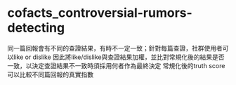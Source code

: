 # cofacts_controversial-rumors-detecting

<!-- cofacts_01_define rumor -->
同一篇回報會有不同的查證結果，有時不一定一致；針對每篇查證，社群使用者可以like or dislike
因此將like/dislike與查證結果加權，並比對常規化後的結果是否一致，以決定查證結果不一致時須採用何者作為最終決定
常規化後的truth score可以比較不同篇回報的真實指數
